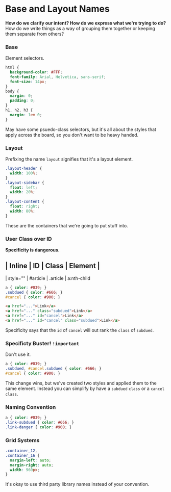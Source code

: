 # Base and Layout Names

**How do we clarify our intent? How do we express what we're trying to do?** How do we write things as a way of grouping them together or keeping them separate from others?

### Base

Element selectors.

```css 
html {
  background-color: #FFF;
  font-family: Arial, Helvetica, sans-serif;
  font-size: 14px;
}
body {
  margin: 0;
  padding: 0;
}
h1, h2, h3 {
  margin: 1em 0;
}
```

May have some psuedo-class selectors, but it's all about the styles that apply across the board, so you don't want to be heavy handed.

### Layout

Prefixing the name `layout` signifies that it's a layout element.

```css
.layout-header {
  width: 100%;
}
.layout-sidebar {
  float: left;
  width: 20%;
}
.layout-content {
  float: right;
  width: 80%;
}
```

These are the containers that we're going to put stuff into.

### User Class over ID 
**Specificity is dangerous.**

|  Inline  |    ID    |  Class   |  Element  |
----------------------------------------------
| style="" | #article | .article | a:nth-child


```css
a { color: #039; }
.subdued { color: #666; }
#cancel { color: #900; }
```

```html
<a href="...">Link</a>
<a href="..." class="subdued">Link</a>
<a href="..." id="cancel">Link</a>
<a href="..." id="cancel" class="subdued">Link</a> 
```

Specificity says that the `id` of `cancel` will out rank the `class` of `subdued`.

### Specificty Buster! `!important`
Don't use it.

 ```css
a { color: #039; }
.subdued, #cancel.subdued { color: #666; }
#cancel { color: #900; }
```

This change wins, but we've created two styles and applied them to the same element. Instead you can simplify by have a `subdued` `class` or a `cancel` `class`. 

### Naming Convention

 ```css
a { color: #039; }
.link-subdued { color: #666; }
.link-danger { color: #900; }
```

### Grid Systems

```css
.container_12,
.container_16 {
  margin-left: auto;
  margin-right: auto;
  width: 960px;
}
```

It's okay to use third party library names instead of your convention.


